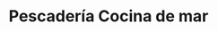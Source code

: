---
title: "Pescadería Cocina de mar"
url: /ciudad-autonoma-de-buenos-aires/pescaderia-cocina-de-mar/
shop: marisco
---